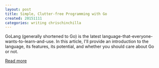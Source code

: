 ```yaml
---
layout: post
title: Simple, Clutter-free Programming with Go
created: 20151111
categories: writing chrischinchilla
---
```


GoLang (generally shortened to Go) is the latest language-that-everyone-wants-to-learn-and-use. In this article, I'll provide an introduction to the language, its features, its potential, and whether you should care about Go or not.

[Read more](http://www.sitepoint.com/simple-clutter-free-programming-with-go/)